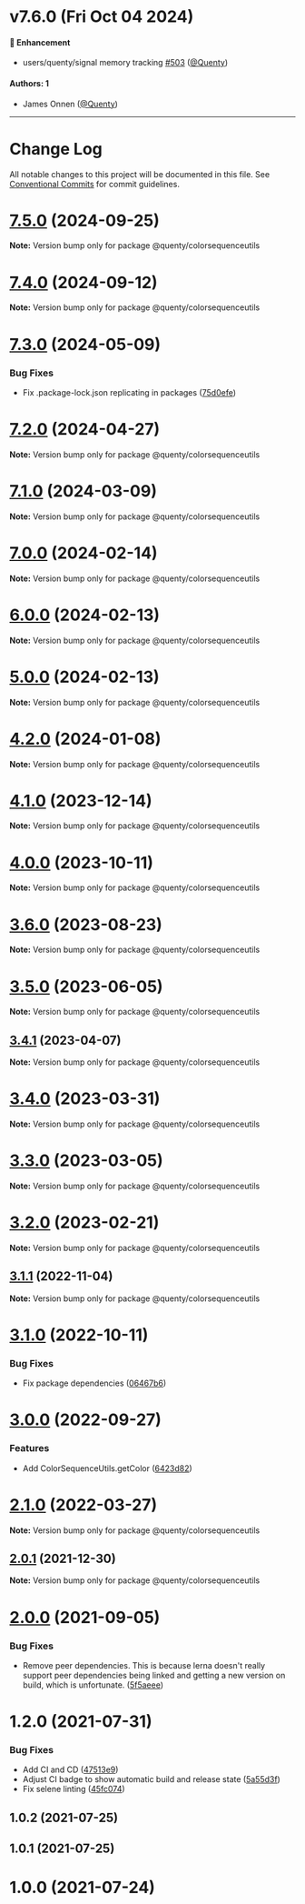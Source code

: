 # v7.6.0 (Fri Oct 04 2024)

#### 🚀 Enhancement

- users/quenty/signal memory tracking [#503](https://github.com/Quenty/NevermoreEngine/pull/503) ([@Quenty](https://github.com/Quenty))

#### Authors: 1

- James Onnen ([@Quenty](https://github.com/Quenty))

---

# Change Log

All notable changes to this project will be documented in this file.
See [Conventional Commits](https://conventionalcommits.org) for commit guidelines.

# [7.5.0](https://github.com/Quenty/NevermoreEngine/compare/@quenty/colorsequenceutils@7.4.0...@quenty/colorsequenceutils@7.5.0) (2024-09-25)

**Note:** Version bump only for package @quenty/colorsequenceutils





# [7.4.0](https://github.com/Quenty/NevermoreEngine/compare/@quenty/colorsequenceutils@7.3.0...@quenty/colorsequenceutils@7.4.0) (2024-09-12)

**Note:** Version bump only for package @quenty/colorsequenceutils





# [7.3.0](https://github.com/Quenty/NevermoreEngine/compare/@quenty/colorsequenceutils@7.2.0...@quenty/colorsequenceutils@7.3.0) (2024-05-09)


### Bug Fixes

* Fix .package-lock.json replicating in packages ([75d0efe](https://github.com/Quenty/NevermoreEngine/commit/75d0efeef239f221d93352af71a5b3e930ec23c5))





# [7.2.0](https://github.com/Quenty/NevermoreEngine/compare/@quenty/colorsequenceutils@7.1.0...@quenty/colorsequenceutils@7.2.0) (2024-04-27)

**Note:** Version bump only for package @quenty/colorsequenceutils





# [7.1.0](https://github.com/Quenty/NevermoreEngine/compare/@quenty/colorsequenceutils@7.0.0...@quenty/colorsequenceutils@7.1.0) (2024-03-09)

**Note:** Version bump only for package @quenty/colorsequenceutils





# [7.0.0](https://github.com/Quenty/NevermoreEngine/compare/@quenty/colorsequenceutils@6.0.0...@quenty/colorsequenceutils@7.0.0) (2024-02-14)

**Note:** Version bump only for package @quenty/colorsequenceutils





# [6.0.0](https://github.com/Quenty/NevermoreEngine/compare/@quenty/colorsequenceutils@5.0.0...@quenty/colorsequenceutils@6.0.0) (2024-02-13)

**Note:** Version bump only for package @quenty/colorsequenceutils





# [5.0.0](https://github.com/Quenty/NevermoreEngine/compare/@quenty/colorsequenceutils@4.2.0...@quenty/colorsequenceutils@5.0.0) (2024-02-13)

**Note:** Version bump only for package @quenty/colorsequenceutils





# [4.2.0](https://github.com/Quenty/NevermoreEngine/compare/@quenty/colorsequenceutils@4.1.0...@quenty/colorsequenceutils@4.2.0) (2024-01-08)

**Note:** Version bump only for package @quenty/colorsequenceutils





# [4.1.0](https://github.com/Quenty/NevermoreEngine/compare/@quenty/colorsequenceutils@4.0.0...@quenty/colorsequenceutils@4.1.0) (2023-12-14)

**Note:** Version bump only for package @quenty/colorsequenceutils





# [4.0.0](https://github.com/Quenty/NevermoreEngine/compare/@quenty/colorsequenceutils@3.6.0...@quenty/colorsequenceutils@4.0.0) (2023-10-11)

**Note:** Version bump only for package @quenty/colorsequenceutils





# [3.6.0](https://github.com/Quenty/NevermoreEngine/compare/@quenty/colorsequenceutils@3.5.0...@quenty/colorsequenceutils@3.6.0) (2023-08-23)

**Note:** Version bump only for package @quenty/colorsequenceutils





# [3.5.0](https://github.com/Quenty/NevermoreEngine/compare/@quenty/colorsequenceutils@3.4.1...@quenty/colorsequenceutils@3.5.0) (2023-06-05)

**Note:** Version bump only for package @quenty/colorsequenceutils





## [3.4.1](https://github.com/Quenty/NevermoreEngine/compare/@quenty/colorsequenceutils@3.4.0...@quenty/colorsequenceutils@3.4.1) (2023-04-07)

**Note:** Version bump only for package @quenty/colorsequenceutils





# [3.4.0](https://github.com/Quenty/NevermoreEngine/compare/@quenty/colorsequenceutils@3.3.0...@quenty/colorsequenceutils@3.4.0) (2023-03-31)

**Note:** Version bump only for package @quenty/colorsequenceutils





# [3.3.0](https://github.com/Quenty/NevermoreEngine/compare/@quenty/colorsequenceutils@3.2.0...@quenty/colorsequenceutils@3.3.0) (2023-03-05)

**Note:** Version bump only for package @quenty/colorsequenceutils





# [3.2.0](https://github.com/Quenty/NevermoreEngine/compare/@quenty/colorsequenceutils@3.1.1...@quenty/colorsequenceutils@3.2.0) (2023-02-21)

**Note:** Version bump only for package @quenty/colorsequenceutils





## [3.1.1](https://github.com/Quenty/NevermoreEngine/compare/@quenty/colorsequenceutils@3.1.0...@quenty/colorsequenceutils@3.1.1) (2022-11-04)

**Note:** Version bump only for package @quenty/colorsequenceutils





# [3.1.0](https://github.com/Quenty/NevermoreEngine/compare/@quenty/colorsequenceutils@3.0.0...@quenty/colorsequenceutils@3.1.0) (2022-10-11)


### Bug Fixes

* Fix package dependencies ([06467b6](https://github.com/Quenty/NevermoreEngine/commit/06467b6bcbea4f0e33f3ecd6ea56424850824aef))





# [3.0.0](https://github.com/Quenty/NevermoreEngine/compare/@quenty/colorsequenceutils@2.1.0...@quenty/colorsequenceutils@3.0.0) (2022-09-27)


### Features

* Add ColorSequenceUtils.getColor ([6423d82](https://github.com/Quenty/NevermoreEngine/commit/6423d829816df56d99e0cfd2b61d04b12ebc5226))





# [2.1.0](https://github.com/Quenty/NevermoreEngine/compare/@quenty/colorsequenceutils@2.0.1...@quenty/colorsequenceutils@2.1.0) (2022-03-27)

**Note:** Version bump only for package @quenty/colorsequenceutils





## [2.0.1](https://github.com/Quenty/NevermoreEngine/compare/@quenty/colorsequenceutils@2.0.0...@quenty/colorsequenceutils@2.0.1) (2021-12-30)

**Note:** Version bump only for package @quenty/colorsequenceutils





# [2.0.0](https://github.com/Quenty/NevermoreEngine/compare/@quenty/colorsequenceutils@1.2.0...@quenty/colorsequenceutils@2.0.0) (2021-09-05)


### Bug Fixes

* Remove peer dependencies. This is because lerna doesn't really support peer dependencies being linked and getting a new version on build, which is unfortunate. ([5f5aeee](https://github.com/Quenty/NevermoreEngine/commit/5f5aeeea8de9975435309e53679f0ef7064f9dd0))





# 1.2.0 (2021-07-31)


### Bug Fixes

* Add CI and CD ([47513e9](https://github.com/Quenty/NevermoreEngine/commit/47513e9b568162707534af132396dd8756947dd3))
* Adjust CI badge to show automatic build and release state ([5a55d3f](https://github.com/Quenty/NevermoreEngine/commit/5a55d3f19bf8d66a760d67da9b56ed47fab74656))
* Fix selene linting ([45fc074](https://github.com/Quenty/NevermoreEngine/commit/45fc07489ee59127ac6582689f19a0e87c1e5b5a))



## 1.0.2 (2021-07-25)



## 1.0.1 (2021-07-25)



# 1.0.0 (2021-07-24)
